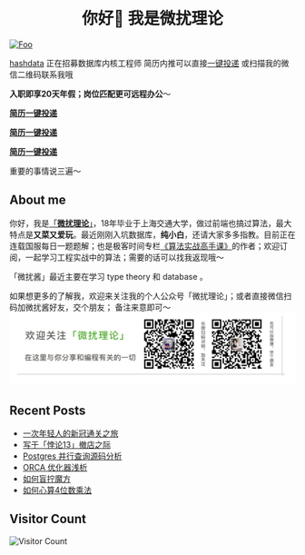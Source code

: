 <h1 align="center">你好👋 我是微扰理论</h1>

<!-- <p align="center"> <a href="https://github.com/ryo-ma/github-profile-trophy"><img src="https://github-profile-trophy.vercel.app/?username=wfnuser" alt="wfnuser"/></a></p>
 -->
 
[![Foo](https://pic.leetcode-cn.com/1641890108-KiCpre-file_1641890104115)](https://www.zhihu.com/people/qin-hao-37) 

[hashdata](https://www.hashdata.xyz/) 正在招募数据库内核工程师 简历内推可以直接[一键投递](https://app.mokahr.com/recommendation-recruitment/hashdata/58045?recommendCode=NTAMlhQ&hash=%23%2Fjob%2Ff9bdf2a3-e8b7-4ad1-a2e3-1fe65da31cae%3Ffrom%3Dqrcode%26isRecommendation%3Dtrue) 或扫描我的微信二维码联系我哦 

**入职即享20天年假；岗位匹配更可远程办公**～

[**简历一键投递**](https://app.mokahr.com/recommendation-recruitment/hashdata/58045?recommendCode=NTAMlhQ&hash=%23%2Fjob%2Ff9bdf2a3-e8b7-4ad1-a2e3-1fe65da31cae%3Ffrom%3Dqrcode%26isRecommendation%3Dtrue) 

[**简历一键投递**](https://app.mokahr.com/recommendation-recruitment/hashdata/58045?recommendCode=NTAMlhQ&hash=%23%2Fjob%2Ff9bdf2a3-e8b7-4ad1-a2e3-1fe65da31cae%3Ffrom%3Dqrcode%26isRecommendation%3Dtrue) 

[**简历一键投递**](https://app.mokahr.com/recommendation-recruitment/hashdata/58045?recommendCode=NTAMlhQ&hash=%23%2Fjob%2Ff9bdf2a3-e8b7-4ad1-a2e3-1fe65da31cae%3Ffrom%3Dqrcode%26isRecommendation%3Dtrue) 

重要的事情说三遍～

## About me
你好，我是[「**微扰理论**」](https://leetcode-cn.com/u/wfnuser/)，18年毕业于上海交通大学，做过前端也搞过算法，最大特点是**又菜又爱玩**。最近刚刚入坑数据库，**纯小白**，还请大家多多指教。目前正在连载国服每日一题题解；也是极客时间专栏[《算法实战高手课》](https://time.geekbang.org/column/intro/100100901?code=I%252F1%252FovCrth0wXifam7LWC3eGnJy9VdcYcfWACA1NG%252Fk%253D&utm_term=SPoster&page=A)的作者；欢迎订阅，一起学习工程实战中的算法；需要的话可以找我返现哦～

「微扰酱」最近主要在学习 type theory 和 database 。
<!-- 工作之余，也在北京五道口开了一家剧本杀店。[「悖论13」](http://www.dianping.com/shop/G3e08uNvVM4U5Hg3)，在北京的朋友们可以来找我玩。 -->

如果想更多的了解我，欢迎来关注我的个人公众号「微扰理论」；或者直接微信扫码加微扰酱好友，交个朋友； 备注来意即可～
![](banner.jpg)

## Recent Posts
* [一次年轻人的新冠通关之旅](https://mp.weixin.qq.com/s/79TI0fAMTdqIHyMmd3r9cg)
* [写于「悖论13」撤店之际](https://mp.weixin.qq.com/s/0fxwFS38ex7wXkSAJsRQyw)
* [Postgres 并行查询源码分析](https://mp.weixin.qq.com/s/ehhPOcSModd0pzVhXELI6g)
* [ORCA 优化器浅析](https://mp.weixin.qq.com/s/1KnxeC7id1Gi5wD7HOu4sQ)
* [如何盲拧魔方](https://mp.weixin.qq.com/s?__biz=Mzg4NzY3NDQzMQ==&mid=2247483773&idx=1&sn=ba8465f313595be8000e810e883db9e5&chksm=cf87822df8f00b3b7530006daef791b660c8150b7c6b85560f2d5370f7e2c151a3c3d6a34c94#rd)
* [如何心算4位数乘法](https://mp.weixin.qq.com/s?__biz=Mzg4NzY3NDQzMQ==&mid=2247483756&idx=1&sn=51a1b1f921a89a9aabfb32e2c893a836&chksm=cf87823cf8f00b2a2eec13f02ff9cd14b991aedcde19a18057ca974bdf338ec0fac5e9c8107d#rd)


## Visitor Count
![Visitor Count](https://profile-counter.glitch.me/wfnuser/count.svg)
